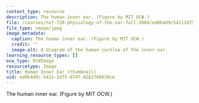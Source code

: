 ```yaml
---
content_type: resource
description: The human inner ear. (Figure by MIT OCW.)
file: /courses/hst-720-physiology-of-the-ear-fall-2004/ed0b4d9c54111d7507478263786639ce_hst-720f04-th.jpg
file_type: image/jpeg
image_metadata:
  caption: The human inner ear. (Figure by MIT OCW.)
  credit: ''
  image-alt: A diagram of the human cochlea of the inner ear.
learning_resource_types: []
ocw_type: OCWImage
resourcetype: Image
title: Human Inner Ear (thumbnail)
uid: ed0b4d9c-5411-1d75-0747-8263786639ce
---
```

The human inner ear. (Figure by MIT OCW.)

